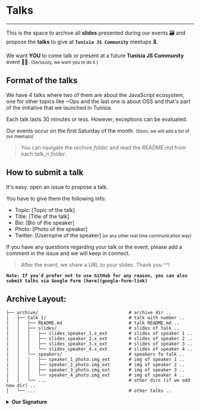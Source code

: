# Talks 
---

This is the space to archive all __slides__ presented during our events 🗃 and propose
the __talks__ to give at __`Tunisia JS Community`__ meetups 🎗.


We want __YOU__ to come talk or present at a future __Tunisia JS Community__
event 👋🏻. <small>(Seriously, we want you to do it.)</small>


## Format of the talks

We have 4 talks where two of them are about the JavaScript ecosystem, one
for other topics like ~Ops and the last one is about OSS and that's part
of the initiative that we launched in Tunisia.

Each talk lasts 30 minutes or less. However, exceptions can be evaluated.

Our events occur on the first Saturday of the month. <small>(Soon, we will 
add a list of our meetups)</small>

> You can navigate the *archive folder* and read the *README.md* from each *talk_n folder*.

## How to submit a talk

It's easy. open an issue to propose a talk.

You have to give them the following info: 
  - Topic: [Topic of the talk]
  - Title: [Title of the talk]
  - Bio: [Bio of the speaker]
  - Photo: [Photo of the speaker]
  - Twitter: [Username of the speaker] <small>(or any other real time communication way)</small>

If you have any questions regarding your talk or the event, please add a comment in the issue and we will keep in connect.

> After the event, we share a URL to your slides. Thank you ^^! 

__`Note: If you'd prefer not to use GitHub for any reason, you can also submit talks via Google Form [here](google-form-link)`__

<!-- 
## Code Of Conduct: 🚧 Work In Progress
## Meetup List: 🚧 Work In Progress
-->

## Archive Layout:

```shell
├── archive/                                  # archive dir ..
|   ├── talk_1/                               # talk with number ..
|   │   ├── README.md                         # talk README.md ..
|   │   ├── slides/                           # slides of talk ..
|   │   │   ├── slides_speaker_1.x_ext        # slides of speaker 1 ..
|   │   │   ├── slides_speaker_2.x_ext        # slides of speaker 2 ..
|   │   │   ├── slides_speaker_3.x_ext        # slides of speaker 3 ..
|   │   │   └── slides_speaker_4.x_ext        # slides of speaker 4 ..
|   │   └── speakers/                         # speakers fo talk ..
|   │   │   ├── speaker_1_photo.img_ext       # img of speaker 1 ..
|   │   │   ├── speaker_2_photo.img_ext       # img of speaker 2 ..
|   │   │   ├── speaker_3_photo.img_ext       # img of speaker 3 ..
|   │   │   └── speaker_4_photo.img_ext       # img of speaker 4 ..
|   │   └── ...                               # other dirs (if we add new dir) ..
│   └── ...                                   # other talks ..
```

<details>
<summary><b> Our Signature </b></summary>
<pre><code>
   ___                                                      _ _          _
  |_  |                                                    (_) |        | |
    | | ___ ______ ___ ___  _ __ ___  _ __ ___  _   _ _ __  _| |_ _   _ | |_ _ __
    | |/ __|______/ __/ _ \| '_ ` _ \| '_ ` _ \| | | | '_ \| | __| | | || __| '_ \
/\__/ /\__ \     | (_| (_) | | | | | | | | | | | |_| | | | | | |_| |_| || |_| | | |
\____/ |___/      \___\___/|_| |_| |_|_| |_| |_|\__,_|_| |_|_|\__|\__, (_)__|_| |_|
                                                                   __/ |
                                                                  |___/
</code></pre>
</details>
